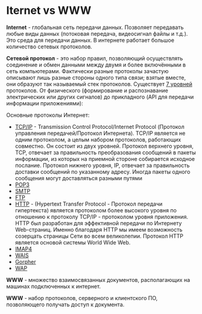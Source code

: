#  Iternet vs WWW

**Internet** - глобальная сеть передачи данных. Позволяет передавать любые виды данных (потоковая передача, видеосигнал файлы и т.д.). Это среда для передачи данных. В интернете работает большое количество сетевых протоколов.

**Сетевой протокол** - это набор правил, позволяющий осуществлять соединение и обмен данными между двумя и более включёнными в сеть компьютерами. Фактически разные протоколы зачастую описывают лишь разные стороны одного типа связи; взятые вместе, они образуют так называемый стек протоколов. Существует [7 уровней](http://bourabai.kz/dbt/protocols.htm#:~:text=%D0%A1%D0%B5%D1%82%D0%B5%D0%B2%D0%BE%D0%B9%20%D0%BF%D1%80%D0%BE%D1%82%D0%BE%D0%BA%D0%BE%D0%BB%20%2D%20%D1%8D%D1%82%D0%BE%20%D0%BD%D0%B0%D0%B1%D0%BE%D1%80%20%D0%BF%D1%80%D0%B0%D0%B2%D0%B8%D0%BB,%D0%BE%D0%B1%D1%80%D0%B0%D0%B7%D1%83%D1%8E%D1%82%20%D1%82%D0%B0%D0%BA%20%D0%BD%D0%B0%D0%B7%D1%8B%D0%B2%D0%B0%D0%B5%D0%BC%D1%8B%D0%B9%20%D1%81%D1%82%D0%B5%D0%BA%20%D0%BF%D1%80%D0%BE%D1%82%D0%BE%D0%BA%D0%BE%D0%BB%D0%BE%D0%B2.) протоколов. От физического (формирование и распознавание электрических или других сигналов) до прикладного (API для передачи информации приложениями):

Основные протоколы
Интернет:

- [TCP/IP](http://bourabai.kz/dbt/protocols.htm#TCP/IP) - Transmission Control Protocol/Internet Protocol (Протокол управления передачей/Протокол Интернета). TCP/IP является не одним протоколом, а целым набором протоколов, работающих совместно. Он состоит из двух уровней. Протокол верхнего уровня, TCP, отвечает за правильность преобразования сообщений в пакеты информации, из которых на приемной стороне собирается исходное послание. Протокол нижнего уровня, IP, отвечает за правильность доставки сообщений по указанному адресу. Иногда пакеты одного сообщения могут доставляться разными путями
- [POP3](http://bourabai.kz/dbt/protocols.htm#POP3)
- [SMTP](http://bourabai.kz/dbt/protocols.htm#SMTP)
- [FTP](http://bourabai.kz/dbt/protocols.htm#FTP)
- [HTTP](http://bourabai.kz/dbt/protocols.htm#HTTP) - (Hypertext Transfer Protocol - Протокол передачи гипертекста) является протоколом более высокого уровня по отношению к протоколу TCP/IP - протоколом уровня приложения. HTTP был разработан для эффективной передачи по Интернету Web-страниц. Именно благодаря HTTP мы имеем возможность созерцать страницы Сети во всем великолепии. Протокол HTTP является основой системы World Wide Web.
- [IMAP4](http://bourabai.kz/dbt/protocols.htm#IMAP4)
- [WAIS](http://bourabai.kz/dbt/protocols.htm#WAIS)
- [Gorpher](http://bourabai.kz/dbt/protocols.htm#Gorpher)
- [WAP](http://bourabai.kz/dbt/protocols.htm#WAP)

**WWW** - множество взаимосвязанных документов, располагающих на машинах подключенных к интернет.

**WWW** - набор протоколов, серверного и клиентского ПО, позволяющего получать доступ к документа.

